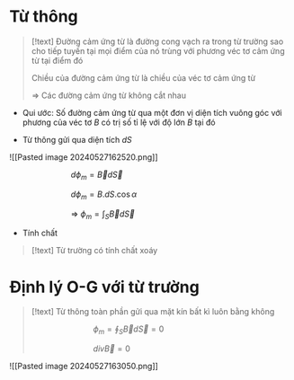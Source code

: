 
# Từ thông

>[!text]
>Đường cảm ứng từ là đường cong vạch ra trong từ trường sao cho tiếp tuyến tại mọi điểm của nó trùng với phương véc tơ cảm ứng từ tại điểm đó
>
>Chiều của đường cảm ứng từ là chiều của véc tơ cảm ứng từ
>
>$\Rightarrow$ Các đường cảm ứng từ không cắt nhau

- Qui ước: Số đường cảm ứng từ qua một đơn vị diện tích vuông góc với phương của véc tơ $B$ có trị số tỉ lệ với độ lớn $B$ tại đó

- Từ thông gửi qua diện tích $dS$ 

![[Pasted image 20240527162520.png]]

$\hspace{3cm}$$d\phi_m=\vec B d\vec S$

$\hspace{3cm}$$d\phi_m=B.dS.\cos\alpha$ 

$\hspace{3cm}$$\Rightarrow$ $\phi_m=\int_S \vec B d\vec S$ 

- Tính chất
>[!text]
>Từ trường có tính chất xoáy 

# Định lý O-G với từ trường

>[!text]
>Từ thông toàn phần gửi qua mặt kín bất kì luôn bằng không
>
>$\hspace{3cm}$$\phi_m=\oint_S \vec B d\vec S = 0$
>
>$\hspace{3cm}$$div \vec B =0$

![[Pasted image 20240527163050.png]]
